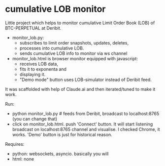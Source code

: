 # cumulative LOB monitor

Little project which helps to monitor cumulative Limit Order Book (LOB) of BTC-PERPETUAL at Deribit.

- monitor_lob.py:
  - subscribes to limit order snapshots, updates, deletes, 
  - processes into cumulative LOB. 
  - sends cumulative LOB info to monitor via ws channel 
- monitor_lob.html is browser monitor equipped with javascript:
  - receives LOB data, 
  - fits it to exponenta and 
  - displaying it. 
  - "Demo mode" button uses LOB-simulator instead of Deribit feed. 

It was scaffolded with help of Claude.ai and then iterated/tuned to make it work. 

Run:
- python monitor_lob.py # feeds from Deribit, broadcast to localhost:8765 (you can change that)
- click on monitor_lob.html. push 'Connect' button. It will start listening broadcast on localhost:8765 channel and visualise. I checked Chrome, it works. 'Demo' button is just for historical reason.

Requires:
- python: websockets, asyncio. basically you will 
- html: none
